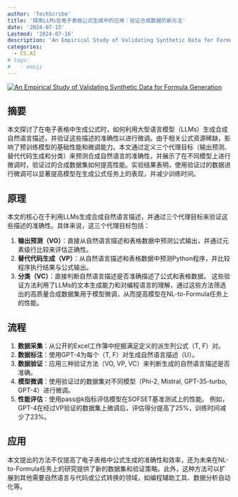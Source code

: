 ```yaml
---
author: 'TechScribe'
title: '探索LLMs在电子表格公式生成中的应用：验证合成数据的新方法'
date: '2024-07-15'
Lastmod: '2024-07-16'
description: 'An Empirical Study of Validating Synthetic Data for Formula Generation'
categories:
  - CS.AI
# tags:
#   - emoji
---
```


[![An Empirical Study of Validating Synthetic Data for Formula Generation](https://arxiv-research-1301205113.cos.ap-guangzhou.myqcloud.com/images/2407.10657v1.pdf_0.jpg)](https://arxiv.org/abs/2407.10657v1)

## 摘要

本文探讨了在电子表格中生成公式时，如何利用大型语言模型（LLMs）生成合成自然语言描述，并验证这些描述的准确性以进行微调。由于相关公式资源稀缺，影响了预训练模型的基础性能和微调能力。本文通过定义三个代理目标（输出预测、替代代码生成和分类）来预测合成自然语言的准确性，并展示了在不同模型上进行微调时，验证过的合成数据集如何提高性能。实验结果表明，使用验证过的数据进行微调可以显著提高模型在生成公式任务上的表现，并减少训练时间。<!--more-->

## 原理

本文的核心在于利用LLMs生成合成自然语言描述，并通过三个代理目标来验证这些描述的准确性。具体来说，这三个代理目标包括：
1. **输出预测（VO）**：直接从自然语言描述和表格数据中预测公式输出，并通过元素级行比较来评估正确性。
2. **替代代码生成（VP）**：从自然语言描述和表格数据中预测Python程序，并比较程序执行结果与公式输出。
3. **分类（VC）**：直接判断自然语言描述是否准确描述了公式和表格数据。
这些验证方法利用了LLMs的文本生成能力和对编程语言的理解，通过这些方法筛选出的高质量合成数据集用于模型微调，从而提高模型在NL-to-Formula任务上的性能。

## 流程

1. **数据采集**：从公开的Excel工作簿中挖掘满足定义的派生列公式（T, F）对。
2. **数据标注**：使用GPT-4为每个（T, F）对生成自然语言描述（U）。
3. **数据验证**：应用三种验证方法（VO, VP, VC）来判断生成的自然语言描述是否准确。
4. **模型微调**：使用验证过的数据集对不同模型（Phi-2, Mistral, GPT-35-turbo, GPT-4）进行微调。
5. **性能评估**：使用pass@k指标评估模型在SOFSET基准测试上的性能。
例如，GPT-4在经过VP验证的数据集上微调后，评估得分提高了25%，训练时间减少了23%。

## 应用

本文提出的方法不仅提高了电子表格中公式生成的准确性和效率，还为未来在NL-to-Formula任务上的研究提供了新的数据集和验证策略。此外，这种方法可以扩展到其他需要自然语言与代码或公式转换的领域，如编程辅助工具、数据分析自动化等。
